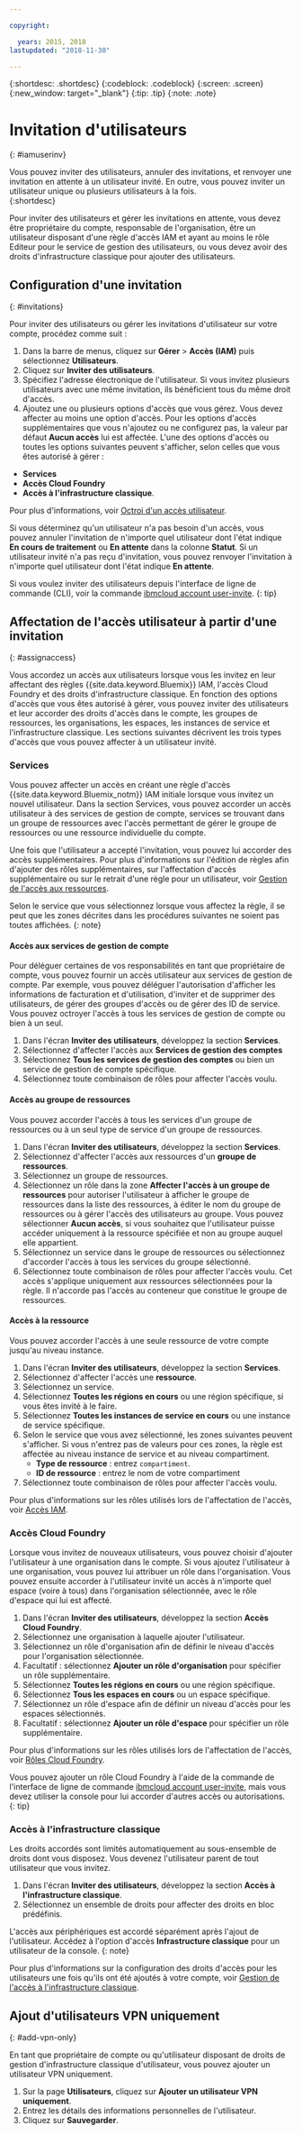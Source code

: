 ```yaml
---

copyright:

  years: 2015, 2018
lastupdated: "2018-11-30"

---
```


{:shortdesc: .shortdesc}
{:codeblock: .codeblock}
{:screen: .screen}
{:new_window: target="_blank"}
{:tip: .tip}
{:note: .note}

# Invitation d'utilisateurs
{: #iamuserinv}

Vous pouvez inviter des utilisateurs, annuler des invitations, et renvoyer une invitation en attente à un utilisateur invité. En outre, vous pouvez inviter un utilisateur unique ou plusieurs utilisateurs à la fois.    
{:shortdesc}

Pour inviter des utilisateurs et gérer les invitations en attente, vous devez être propriétaire du compte, responsable de l'organisation, être un utilisateur disposant d'une règle d'accès IAM et ayant au moins le rôle Editeur pour le service de gestion des utilisateurs, ou vous devez avoir des droits d'infrastructure classique pour ajouter des utilisateurs.

## Configuration d'une invitation
{: #invitations}

Pour inviter des utilisateurs ou gérer les invitations d'utilisateur sur votre compte, procédez comme suit :

1. Dans la barre de menus, cliquez sur **Gérer** &gt; **Accès (IAM)** puis sélectionnez **Utilisateurs**.
2. Cliquez sur **Inviter des utilisateurs**.
3. Spécifiez l'adresse électronique de l'utilisateur. Si vous invitez plusieurs utilisateurs avec une même invitation, ils bénéficient tous du même droit d'accès.
4. Ajoutez une ou plusieurs options d'accès que vous gérez. Vous devez affecter au moins une option d'accès. Pour les options d'accès supplémentaires que vous n'ajoutez ou ne configurez pas, la valeur par défaut **Aucun accès** lui est affectée. L'une des options d'accès ou toutes les options suivantes peuvent s'afficher, selon celles que vous êtes autorisé à gérer :

  * **Services**
  * **Accès Cloud Foundry**
  * **Accès à l'infrastructure classique**.

  Pour plus d'informations, voir [Octroi d'un accès utilisateur](/docs/iam/iamuserinv.html#assignaccess).

Si vous déterminez qu'un utilisateur n'a pas besoin d'un accès, vous pouvez annuler l'invitation de n'importe quel utilisateur dont l'état indique **En cours de traitement** ou **En attente** dans la colonne **Statut**. Si un utilisateur invité n'a pas reçu d'invitation, vous pouvez renvoyer l'invitation à n'importe quel utilisateur dont l'état indique **En attente**.

Si vous voulez inviter des utilisateurs depuis l'interface de ligne de commande (CLI), voir la commande [ibmcloud account user-invite](/docs/cli/reference/ibmcloud/cli_acct_org_role.html#ibmcloud_account_user_invite).
{: tip}

## Affectation de l'accès utilisateur à partir d'une invitation
{: #assignaccess}

Vous accordez un accès aux utilisateurs lorsque vous les invitez en leur affectant des règles {{site.data.keyword.Bluemix}} IAM, l'accès Cloud Foundry et des droits d'infrastructure classique. En fonction des options d'accès que vous êtes autorisé à gérer, vous pouvez inviter des utilisateurs et leur accorder des droits d'accès dans le compte, les groupes de ressources, les organisations, les espaces, les instances de service et l'infrastructure classique. Les sections suivantes décrivent les trois types d'accès que vous pouvez affecter à un utilisateur invité.

### Services

Vous pouvez affecter un accès en créant une règle d'accès {{site.data.keyword.Bluemix_notm}} IAM initiale lorsque vous invitez un nouvel utilisateur. Dans la section Services, vous pouvez accorder un accès utilisateur à des services de gestion de compte, services se trouvant dans un groupe de ressources avec l'accès permettant de gérer le groupe de ressources ou une ressource individuelle du compte.

Une fois que l'utilisateur a accepté l'invitation, vous pouvez lui accorder des accès supplémentaires. Pour plus d'informations sur l'édition de règles afin d'ajouter des rôles supplémentaires, sur l'affectation d'accès supplémentaire ou sur le retrait d'une règle pour un utilisateur, voir [Gestion de l'accès aux ressources](/docs/iam/mngiam.html#iammanidaccser).

Selon le service que vous sélectionnez lorsque vous affectez la règle, il se peut que les zones décrites dans les procédures suivantes ne soient pas toutes affichées.
{: note}

#### Accès aux services de gestion de compte

Pour déléguer certaines de vos responsabilités en tant que propriétaire de compte, vous pouvez fournir un accès utilisateur aux services de gestion de compte. Par exemple, vous pouvez déléguer l'autorisation d'afficher les informations de facturation et d'utilisation, d'inviter et de supprimer des utilisateurs, de gérer des groupes d'accès ou de gérer des ID de service. Vous pouvez octroyer l'accès à tous les services de gestion de compte ou bien à un seul.

1. Dans l'écran **Inviter des utilisateurs**, développez la section **Services**.
2. Sélectionnez d'affecter l'accès aux **Services de gestion des comptes**
3. Sélectionnez **Tous les services de gestion des comptes** ou bien un service de gestion de compte spécifique.
4. Sélectionnez toute combinaison de rôles pour affecter l'accès voulu.

#### Accès au groupe de ressources

Vous pouvez accorder l'accès à tous les services d'un groupe de ressources ou à un seul type de service d'un groupe de ressources.

1. Dans l'écran **Inviter des utilisateurs**, développez la section **Services**.
2. Sélectionnez d'affecter l'accès aux ressources d'un **groupe de ressources**.
3. Sélectionnez un groupe de ressources.
4. Sélectionnez un rôle dans la zone **Affecter l'accès à un groupe de ressources** pour autoriser l'utilisateur à afficher le groupe de ressources dans la liste des ressources, à éditer le nom du groupe de ressources ou à gérer l'accès des utilisateurs au groupe. Vous pouvez sélectionner **Aucun accès**, si vous souhaitez que l'utilisateur puisse accéder uniquement à la ressource spécifiée et non au groupe auquel elle appartient.
5. Sélectionnez un service dans le groupe de ressources ou sélectionnez d'accorder l'accès à tous les services du groupe sélectionné.
6. Sélectionnez toute combinaison de rôles pour affecter l'accès voulu. Cet accès s'applique uniquement aux ressources sélectionnées pour la règle. Il n'accorde pas l'accès au conteneur que constitue le groupe de ressources.

#### Accès à la ressource

Vous pouvez accorder l'accès à une seule ressource de votre compte jusqu'au niveau instance.

1. Dans l'écran **Inviter des utilisateurs**, développez la section **Services**.
2. Sélectionnez d'affecter l'accès une **ressource**.
3. Sélectionnez un service.
4. Sélectionnez **Toutes les régions en cours** ou une région spécifique, si vous êtes invité à le faire.
5. Sélectionnez **Toutes les instances de service en cours** ou une instance de service spécifique.
6. Selon le service que vous avez sélectionné, les zones suivantes peuvent s'afficher. Si vous n'entrez pas de valeurs pour ces zones, la règle est affectée au niveau instance de service et au niveau compartiment.
    * **Type de ressource** : entrez `compartiment`.
    * **ID de ressource** : entrez le nom de votre compartiment
7. Sélectionnez toute combinaison de rôles pour affecter l'accès voulu.

Pour plus d'informations sur les rôles utilisés lors de l'affectation de l'accès, voir [Accès IAM](/docs/iam/users_roles.html#iamusermanrol).

### Accès Cloud Foundry

Lorsque vous invitez de nouveaux utilisateurs, vous pouvez choisir d'ajouter l'utilisateur à une organisation dans le compte. Si vous ajoutez l'utilisateur à une organisation, vous pouvez lui attribuer un rôle dans l'organisation. Vous pouvez ensuite accorder à l'utilisateur invité un accès à n'importe quel espace (voire à tous) dans l'organisation sélectionnée, avec le rôle d'espace qui lui est affecté.

1. Dans l'écran **Inviter des utilisateurs**, développez la section **Accès Cloud Foundry**.
2. Sélectionnez une organisation à laquelle ajouter l'utilisateur.
3. Sélectionnez un rôle d'organisation afin de définir le niveau d'accès pour l'organisation sélectionnée.
4. Facultatif : sélectionnez **Ajouter un rôle d'organisation** pour spécifier un rôle supplémentaire.
5. Sélectionnez **Toutes les régions en cours** ou une région spécifique.
6. Sélectionnez **Tous les espaces en cours** ou un espace spécifique.
7. Sélectionnez un rôle d'espace afin de définir un niveau d'accès pour les espaces sélectionnés.
8. Facultatif : sélectionnez **Ajouter un rôle d'espace** pour spécifier un rôle supplémentaire.

Pour plus d'informations sur les rôles utilisés lors de l'affectation de l'accès, voir [Rôles Cloud Foundry](/docs/iam/cfaccess.html#cfroles).

Vous pouvez ajouter un rôle Cloud Foundry à l'aide de la commande de l'interface de ligne de commande [ibmcloud account user-invite](/docs/cli/reference/ibmcloud/cli_acct_org_role.html#ibmcloud_account_user_invite), mais vous devez utiliser la console pour lui accorder d'autres accès ou autorisations.
{: tip}

### Accès à l'infrastructure classique

Les droits accordés sont limités automatiquement au sous-ensemble de droits dont vous disposez. Vous devenez l'utilisateur parent de tout utilisateur que vous invitez.

1. Dans l'écran **Inviter des utilisateurs**, développez la section **Accès à l'infrastructure classique**.
2. Sélectionnez un ensemble de droits pour affecter des droits en bloc prédéfinis.

L'accès aux périphériques est accordé séparément après l'ajout de l'utilisateur. Accédez à l'option d'accès **Infrastructure classique** pour un utilisateur de la console.
{: note}

Pour plus d'informations sur la configuration des droits d'accès pour les utilisateurs une fois qu'ils ont été ajoutés à votre compte, voir [Gestion de l'accès à l'infrastructure classique](/docs/iam/mnginfra.html#managing-infrastructure-access).

## Ajout d'utilisateurs VPN uniquement
{: #add-vpn-only}

En tant que propriétaire de compte ou qu'utilisateur disposant de droits de gestion d'infrastructure classique d'utilisateur, vous pouvez ajouter un utilisateur VPN uniquement.

1. Sur la page **Utilisateurs**, cliquez sur **Ajouter un utilisateur VPN uniquement**.
3. Entrez les détails des informations personnelles de l'utilisateur.
4. Cliquez sur **Sauvegarder**.
